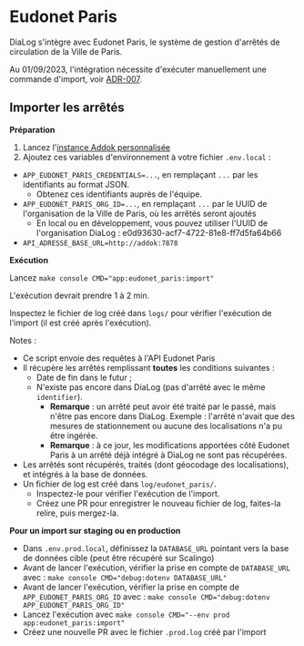 # Eudonet Paris

DiaLog s'intègre avec Eudonet Paris, le système de gestion d'arrêtés de circulation de la Ville de Paris.

Au 01/09/2023, l'intégration nécessite d'exécuter manuellement une commande d'import, voir [ADR-007](../adr/007_eudonet_paris_integration.md).

## Importer les arrêtés

**Préparation**

1. Lancez l'[instance Addok personnalisée](./addok.md)
1. Ajoutez ces variables d'environnement à votre fichier `.env.local` :
  * `APP_EUDONET_PARIS_CREDENTIALS=...`, en remplaçant `...` par les identifiants au format JSON.
    * Obtenez ces identifiants auprès de l'équipe.
  * `APP_EUDONET_PARIS_ORG_ID=...`, en remplaçant `...` par le UUID de l'organisation de la Ville de Paris, où les arrêtés seront ajoutés
    * En local ou en développement, vous pouvez utiliser l'UUID de l'organisation DiaLog : e0d93630-acf7-4722-81e8-ff7d5fa64b66
  * `API_ADRESSE_BASE_URL=http://addok:7878`

**Exécution**

Lancez `make console CMD="app:eudonet_paris:import"`

L'exécution devrait prendre 1 à 2 min.

Inspectez le fichier de log créé dans `logs/` pour vérifier l'exécution de l'import (il est créé après l'exécution).

Notes :

* Ce script envoie des requêtes à l'API Eudonet Paris
* Il récupère les arrêtés remplissant **toutes** les conditions suivantes :
  * Date de fin dans le futur ;
  * N'existe pas encore dans DiaLog (pas d'arrêté avec le même `identifier`).
    * **Remarque** : un arrêté peut avoir été traité par le passé, mais n'être pas encore dans DiaLog. Exemple : l'arrêté n'avait que des mesures de stationnement ou aucune des localisations n'a pu être ingérée.
    * **Remarque** : à ce jour, les modifications apportées côté Eudonet Paris à un arrêté déjà intégré à DiaLog ne sont pas récupérées.
* Les arrêtés sont récupérés, traités (dont géocodage des localisations), et intégrés à la base de données.
* Un fichier de log est créé dans `log/eudonet_paris/`.
  * Inspectez-le pour vérifier l'exécution de l'import.
  * Créez une PR pour enregistrer le nouveau fichier de log, faites-la relire, puis mergez-la.

**Pour un import sur staging ou en production**

* Dans `.env.prod.local`, définissez la `DATABASE_URL` pointant vers la base de données cible (peut être récupéré sur Scalingo)
* Avant de lancer l'exécution, vérifier la prise en compte de `DATABASE_URL` avec : `make console CMD="debug:dotenv DATABASE_URL"`
* Avant de lancer l'exécution, vérifier la prise en compte de `APP_EUDONET_PARIS_ORG_ID` avec : `make console CMD="debug:dotenv APP_EUDONET_PARIS_ORG_ID"`
* Lancez l'exécution avec `make console CMD="--env prod app:eudonet_paris:import"`
* Créez une nouvelle PR avec le fichier `.prod.log` créé par l'import
